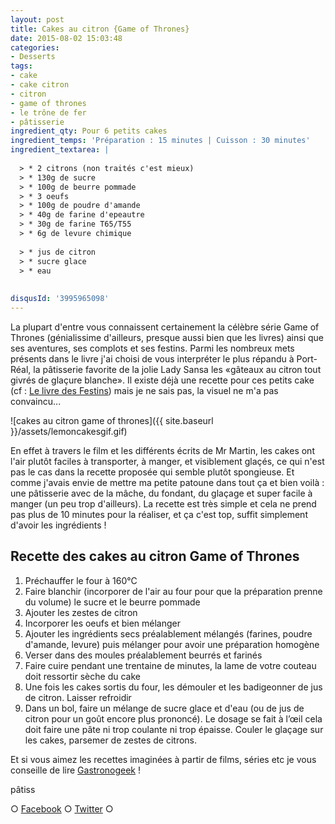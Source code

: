```yaml
---
layout: post
title: Cakes au citron {Game of Thrones}
date: 2015-08-02 15:03:48
categories: 
- Desserts
tags: 
- cake
- cake citron
- citron
- game of thrones
- le trône de fer
- pâtisserie
ingredient_qty: Pour 6 petits cakes
ingredient_temps: 'Préparation : 15 minutes | Cuisson : 30 minutes'
ingredient_textarea: |
  
  > * 2 citrons (non traités c'est mieux)
  > * 130g de sucre
  > * 100g de beurre pommade
  > * 3 oeufs
  > * 100g de poudre d'amande
  > * 40g de farine d'epeautre
  > * 30g de farine T65/T55
  > * 6g de levure chimique
  
  > * jus de citron
  > * sucre glace
  > * eau
  
  
disqusId: '3995965098'
---
```


La plupart d'entre vous connaissent certainement la célèbre série Game of Thrones (génialissime d'ailleurs, presque aussi bien que les livres) ainsi que ses aventures, ses complots et ses festins. Parmi les nombreux mets présents dans le livre j'ai choisi de vous interpréter le plus répandu à Port-Réal, la pâtisserie favorite de la jolie Lady Sansa les «gâteaux au citron tout givrés de glaçure blanche». Il existe déjà une recette pour ces petits cake (cf : [Le livre des Festins](http://www.amazon.fr/Games-thrones-festins-recettes-officiel/dp/2364802679)) mais je ne sais pas, la visuel ne m'a pas convaincu...

![cakes au citron game of thrones]({{ site.baseurl }}/assets/lemoncakesgif.gif)

En effet à travers le film et les différents écrits de Mr Martin, les cakes ont l'air plutôt faciles à transporter, à manger, et visiblement glaçés, ce qui n'est pas le cas dans la recette proposée qui semble plutôt spongieuse. Et comme j'avais envie de mettre ma petite patoune dans tout ça et bien voilà : une pâtisserie avec de la mâche, du fondant, du glaçage et super facile à manger (un peu trop d'ailleurs). La recette est très simple et cela ne prend pas plus de 10 minutes pour la réaliser, et ça c'est top, suffit simplement d'avoir les ingrédients !

## **Recette des cakes au citron Game of Thrones**

1.  Préchauffer le four à 160°C
2.  Faire blanchir (incorporer de l'air au four pour que la préparation prenne du volume) le sucre et le beurre pommade
3.  Ajouter les zestes de citron
4.  Incorporer les oeufs et bien mélanger
5.  Ajouter les ingrédients secs préalablement mélangés (farines, poudre d'amande, levure) puis mélanger pour avoir une préparation homogène
6.  Verser dans des moules préalablement beurrés et farinés
7.  Faire cuire pendant une trentaine de minutes, la lame de votre couteau doit ressortir sèche du cake
8.  Une fois les cakes sortis du four, les démouler et les badigeonner de jus de citron. Laisser refroidir
9.  Dans un bol, faire un mélange de sucre glace et d'eau (ou de jus de citron pour un goût encore plus prononcé). Le dosage se fait à l’œil cela doit faire une pâte ni trop coulante ni trop épaisse. Couler le glaçage sur les cakes, parsemer de zestes de citrons.

Et si vous aimez les recettes imaginées à partir de films, séries etc je vous conseille de lire [Gastronogeek](http://www.crokmou.com/2015/01/gastronogeek-le-livre-parfait-pour-moi) !

pâtiss

○ [Facebook](https://www.facebook.com/crokmou.blog) ○ [Twitter](https://twitter.com/Crokmou) ○